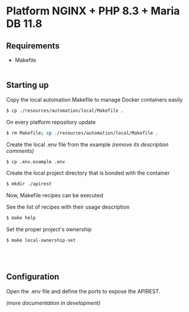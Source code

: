 # Platform NGINX + PHP 8.3 + Maria DB 11.8

## Requirements

- Makefile
<br><br>

## Starting up

Copy the local automation Makefile to manage Docker containers easily
```bash
$ cp ./resources/automation/local/Makefile .
```

On every platform repository update
```bash
$ rm Makefile; cp ./resources/automation/local/Makefile .
```

Create the local .env file from the example *(remove its description comments)*
```bash
$ cp .env.example .env
```

Create the local project directory that is bonded with the container
```bash
$ mkdir ./apirest
```

Now, Makefile recipes can be executed

See the list of recipes with their usage description
```bash
$ make help
```

Set the proper project's ownership
```bash
$ make local-ownership-set
```
<br><br>

## Configuration

Open the .env file and define the ports to expose the APIREST.


*(more documentation in development)*